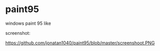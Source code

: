 # paint95
windows paint 95 like

screenshot:

https://github.com/jonatan1040/paint95/blob/master/screenshoot.PNG

